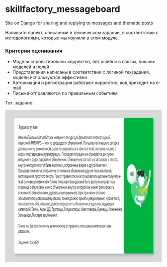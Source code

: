 # skillfactory_messageboard
Site on Django for sharing and replying to messages and thematic posts


Напишите проект, описанный в техническом задании, в соответствии с методологиями, которые мы изучили в этом модуле.

### Критерии оценивания

* Модели спроектированы корректно, нет ошибок в связях, лишних моделей и полей 
* Представления написаны в соответствии с логикой техзадания, модели используются эффективно 
* Авторизация и регистрация работают корректно, код приходит на e-mail 
* Письма отправляются по правильным событиям

Тех. задание:

<img src="https://github.com/juliakarabasova/skillfactory_messageboard/blob/main/ТЗ.jpg" width="1000" height="490">
